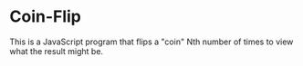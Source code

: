 # Coin-Flip

This is a JavaScript program that flips a "coin" Nth number of times to view what the result might be.
